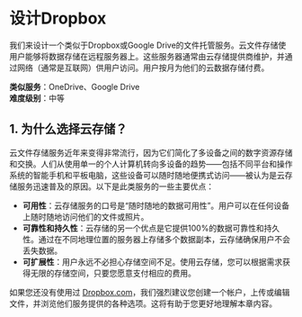 # 设计Dropbox

我们来设计一个类似于Dropbox或Google Drive的文件托管服务。云文件存储使用户能够将数据存储在远程服务器上。这些服务器通常由云存储提供商维护，并通过网络（通常是互联网）供用户访问。用户按月为他们的云数据存储付费。

**类似服务**：OneDrive、Google Drive  
**难度级别**：中等

## 1. 为什么选择云存储？

云文件存储服务近年来变得非常流行，因为它们简化了多设备之间的数字资源存储和交换。人们从使用单一的个人计算机转向多设备的趋势——包括不同平台和操作系统的智能手机和平板电脑，这些设备可以随时随地便携式访问——被认为是云存储服务迅速普及的原因。以下是此类服务的一些主要优点：

- **可用性**：云存储服务的口号是“随时随地的数据可用性”。用户可以在任何设备上随时随地访问他们的文件或照片。
- **可靠性和持久性**：云存储的另一个优点是它提供100%的数据可靠性和持久性。通过在不同地理位置的服务器上存储多个数据副本，云存储确保用户不会丢失数据。
- **可扩展性**：用户永远不必担心存储空间不足。使用云存储，您可以根据需求获得无限的存储空间，只要您愿意支付相应的费用。

如果您还没有使用过 [Dropbox.com](https://www.dropbox.com/)，我们强烈建议您创建一个帐户，上传或编辑文件，并浏览他们服务提供的各种选项。这将有助于您更好地理解本章内容。

